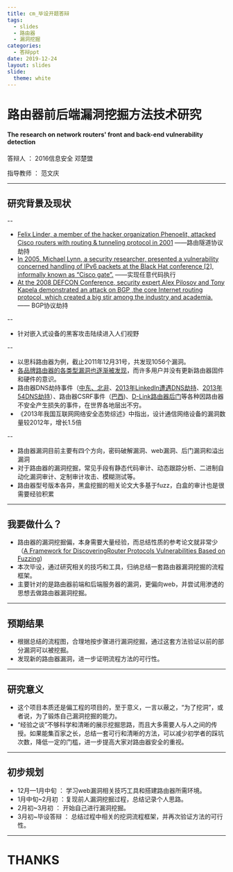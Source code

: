 ```yaml
---
title: cm_毕设开题答辩
tags: 
  - slides
  - 路由器
  - 漏洞挖掘
categories:
  - 答辩ppt
date: 2019-12-24
layout: slides
slide:
  theme: white
---
```


# 路由器前后端漏洞挖掘方法技术研究

#### The research on network routers' front and back-end vulnerability detection

答辩人 ： 2016信息安全 邓楚盟

指导教师 ： 范文庆

---

## 研究背景及现状

--

- [Felix Linder, a member of the hacker organization Phenoelit, attacked Cisco routers with routing & tunneling protocol in 2001](https://www.blackhat.com/presentations/bh-europe-01/fx/bh-europe-01-fx.pdf) ——路由隧道协议劫持
- [In 2005, Michael Lynn, a security researcher, presented a
vulnerability concerned handling of IPv6 packets at the Black Hat conference [2], informally
known as “Cisco gate”.](http://securityvulns.ru/files/lynn-cisco.pdf) ——实现任意代码执行
- [At the 2008 DEFCON Conference, security expert Alex Pilosov and Tony Kapela demonstrated an attack on BGP ,the core Internet routing protocol, which created a big stir among the industry and academia.](https://www.freebuf.com/articles/network/75305.html) —— BGP协议劫持

--

- 针对嵌入式设备的黑客攻击陆续进入人们视野

--

- 以思科路由器为例，截止2011年12月31号，共发现1056个漏洞。
- [各品牌路由器的各类型漏洞也逐渐被发现](http://routerpwn.com/)，而许多用户并没有更新路由器固件和硬件的意识。
- 路由器DNS劫持事件（[中东、北非](https://www.freebuf.com/column/201405.html)、[2013年LinkedIn遭遇DNS劫持](https://www.freebuf.com/news/10693.html)、[2013年54DNS劫持](https://guanjia.qq.com/news/n1/201305/17_173.html)）、路由器CSRF事件（[巴西](https://www.freebuf.com/news/60099.html))、[D-Link路由器后门](http://www.zoomeye.org/lab/dlink)等各种因路由器不安全产生损失的事件，在世界各地层出不穷。
- 《2013年我国互联网网络安全态势综述》中指出，设计通信网络设备的漏洞数量较2012年，增长1.5倍

--

- 路由器漏洞目前主要有四个方向，密码破解漏洞、web漏洞、后门漏洞和溢出漏洞
- 对于路由器的漏洞挖掘，常见手段有静态代码审计、动态跟踪分析、二进制自动化漏洞审计、定制审计攻击、模糊测试等。
- 路由器型号版本各异，黑盒挖掘的相关论文大多基于fuzz，白盒的审计也是很需要经验积累

---

## 我要做什么？

- 路由器的漏洞挖掘偏，本身需要大量经验，而总结性质的参考论文就非常少（[A Framework for DiscoveringRouter Protocols Vulnerabilities Based on Fuzzing](http://itiis.org/journals/tiis/digital-library/manuscript/file/20353/14.TIIS-RP-2012-Dec-0966.R1.pdf))
- 本次毕设，通过研究相关的技巧和工具，归纳总结一套路由器漏洞挖掘的流程框架。
- 主要针对的是路由器前端和后端服务器的漏洞，更偏向web，并尝试用渗透的思想去做路由器漏洞挖掘。

---

## 预期结果

- 根据总结的流程图，合理地按步骤进行漏洞挖掘，通过这套方法验证以前的部分漏洞可以被挖掘。
- 发现新的路由器漏洞，进一步证明流程方法的可行性。

---

## 研究意义

- 这个项目本质还是偏工程的项目的，至于意义，一言以蔽之，“为了挖洞”，或者说，为了锻炼自己漏洞挖掘的能力。
- “经验之谈”不够科学和清晰的展示挖掘思路，而且大多需要人与人之间的传授。如果能集百家之长，总结一套可行和清晰的方法，可以减少初学者的踩坑次数，降低一定的门槛，进一步提高大家对路由器安全的重视。

---

## 初步规划

- 12月—1月中旬 ： 学习web漏洞相关技巧工具和搭建路由器所需环境。
- 1月中旬~2月初 ：复现前人漏洞挖掘过程，总结记录个人思路。
- 2月初~3月初 ： 开始自己进行漏洞挖掘。
- 3月初~毕设答辩 ： 总结过程中相关的挖洞流程框架，并再次验证方法的可行性。

---

# THANKS


